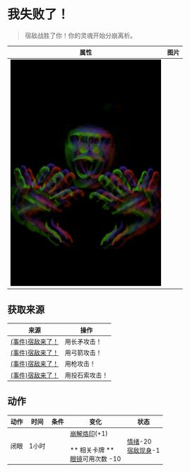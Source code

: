 # 我失败了！  
> 宿敌战胜了你！你的灵魂开始分崩离析。  
  
  属性  |   图片   
 ----  |  ----:   
   |  ![](Sprite/Enemy.png)   
  
## 获取来源  
来源  |  操作  
----  |  ----  
[(事件)宿敌来了！](Event_EnemyFight.md)  |  用长矛攻击！  
[(事件)宿敌来了！](Event_EnemyFight.md)  |  用弓箭攻击！  
[(事件)宿敌来了！](Event_EnemyFight.md)  |  用枪攻击！  
[(事件)宿敌来了！](Event_EnemyFight.md)  |  用投石索攻击！  
## 动作  
动作  |  时间  |  条件  |  变化  |  状态  
----  |  ----  |  ----  |  ----  |  ----  
闭眼<br>  |  1小时  |    |  [崩解烙印](W_UnravellingMark.md)(+1)<br><br>** 相关卡牌 **<br>[眼镜](Glasses.md)可用次数  -10<br>  |  [情绪](Morale.md)-20<br>[宿敌现身](EnemyDefeated.md)-1  
